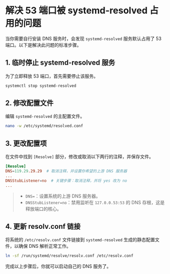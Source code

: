 # 解决 53 端口被 systemd-resolved 占用的问题

当你需要自行安装 DNS 服务时，会发现 `systemd-resolved` 服务默认占用了 53 端口。以下是解决此问题的标准步骤。

## 1. 临时停止 systemd-resolved 服务

为了立即释放 53 端口，首先需要停止该服务。

```bash
systemctl stop systemd-resolved
```

## 2. 修改配置文件

编辑 `systemd-resolved` 的主配置文件。

```bash
nano -w /etc/systemd/resolved.conf
```

## 3. 更改配置项

在文件中找到 `[Resolve]` 部分，修改或取消以下两行的注释，并保存文件。

```conf
[Resolve]
DNS=119.29.29.29  # 取消注释，并设置你希望的上游 DNS 服务器
...
DNSStubListener=no  # 关键步骤：取消注释，并将 yes 改为 no
...
```

> - `DNS=`：设置系统的上游 DNS 服务器。
> - `DNSStubListener=no`：禁用监听在 `127.0.0.53:53` 的 DNS 存根，这是释放端口的核心。

## 4. 更新 resolv.conf 链接

将系统的 `/etc/resolv.conf` 文件链接到 `systemd-resolved` 生成的静态配置文件，以确保 DNS 解析正常工作。

```bash
ln -sf /run/systemd/resolve/resolv.conf /etc/resolv.conf
```

完成以上步骤后，你就可以启动自己的 DNS 服务了。